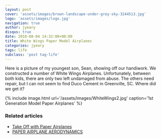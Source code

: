 ```yaml
---
layout: post
cover: 'assets/images/brown-landscape-under-grey-sky-3244513.jpg'
logo: 'assets/images/logo.jpg'
navigation: true
author: jyeary
disqus: true
date: 2010-08-04 14:32:00+00:00
title: White Wings Paper Model Airplanes
categories: jyeary
tags: life
subclass: 'post tag-life'
---
```

Here is a picture of my youngest son, Sean, showing off our handiwork. We constructed a number of White Wings Airplanes. Unfortunately, between both kids, there are only two left undamaged from abuse. The others need repair, but I can not seem to find Duco Cement in Greenville, SC. Where did we get it?

{% include image.html url='/assets/images/WhiteWings2.jpg' caption='1st Generation Model Paper Airplanes' %}

### Related articles
* [Take Off with Paper Airplanes](https://www.teachengineering.org/lessons/view/cub_airplanes_lesson06)
* [PAPER AIRPLANE AERODYNAMICS](http://www.paperplane.org/Aerodynamics/paero.htm)



